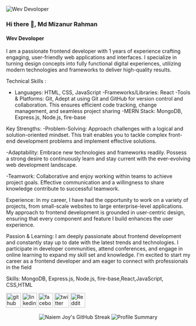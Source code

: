 ![Wev Devoloper](https://i.ibb.co/jyKH9Sg/Navy-Blue-Geometric-Technology-Linked-In-Banner.png)
### Hi there 👋,  Md Mizanur Rahman
#### Wev Devoloper


I am a passionate frontend developer with 1 years of experience crafting engaging, user-friendly web applications and interfaces. I specialize in turning design concepts into fully functional digital experiences, utilizing modern technologies and frameworks to deliver high-quality results.

Technical Skills :
- Languages: HTML, CSS, JavaScript
-Frameworks/Libraries: React
-Tools & Platforms: Git, Adept at using Git and GitHub for version control and collaboration. This ensures efficient code tracking, change management, and seamless project sharing
-MERN Stack: MongoDB, Express.js, Node.js, fire-base

Key Strengths:
 -Problem-Solving: Approach challenges with a logical and solution-oriented mindset. This trait enables you to tackle complex front-end development problems and implement effective solutions.

-Adaptability: Embrace new technologies and frameworks readily. Possess a strong desire to continuously learn and stay current with the ever-evolving web development landscape.

-Teamwork: Collaborative and enjoy working within teams to achieve project goals. Effective communication and a willingness to share knowledge contribute to successful teamwork.

Experience:
In my career, I have had the opportunity to work on a variety of projects, from small-scale websites to large enterprise-level applications. My approach to frontend development is grounded in user-centric design, ensuring that every component and feature I build enhances the user experience.

Passion & Learning:
I am deeply passionate about frontend development and constantly stay up to date with the latest trends and technologies. I participate in developer communities, attend conferences, and engage in online learning to expand my skill set and knowledge.
I'm excited to start my career as a frontend developer and am eager to connect with professionals in the field

Skills: MongoDB, Express.js, Node.js, fire-base,React,JavaScript, CSS,HTML


[<img src='https://cdn.jsdelivr.net/npm/simple-icons@3.0.1/icons/github.svg' alt='github' height='40'>](https://github.com/mizanurrahman70)  [<img src='https://cdn.jsdelivr.net/npm/simple-icons@3.0.1/icons/linkedin.svg' alt='linkedin' height='40'>](https://www.linkedin.com/in/mizanur-rahman70/)  [<img src='https://cdn.jsdelivr.net/npm/simple-icons@3.0.1/icons/facebook.svg' alt='facebook' height='40'>](https://www.facebook.com/mizanurrahman.dev70)  [<img src='https://cdn.jsdelivr.net/npm/simple-icons@3.0.1/icons/twitter.svg' alt='twitter' height='40'>](https://twitter.com/mizanur_70)  [<img src='https://cdn.jsdelivr.net/npm/simple-icons@3.0.1/icons/reddit.svg' alt='Reddit' height='40'>](https://www.reddit.com/user/u/tuinext)  

<p align="center">
  
  <img src="https://github-readme-streak-stats.herokuapp.com/?user=mizanurrahman70&theme=radical" alt="Naiem Joy's GitHub Streak" />
  <img src="https://github-profile-summary-cards.vercel.app/api/cards/profile-details?username=mizanurrahman70&theme=radical" alt="Profile Summary" />
</p>






